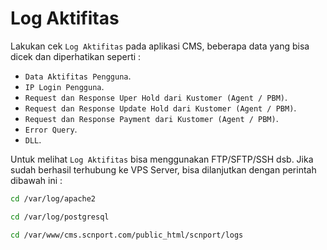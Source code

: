 # Log Aktifitas

Lakukan cek `Log Aktifitas` pada aplikasi CMS, beberapa data yang bisa dicek dan diperhatikan seperti :

- `Data Aktifitas Pengguna`.
- `IP Login Pengguna`.
- `Request dan Response Uper Hold dari Kustomer (Agent / PBM)`.
- `Request dan Response Update Hold dari Kustomer (Agent / PBM)`.
- `Request dan Response Payment dari Kustomer (Agent / PBM)`.
- `Error Query`.
- `DLL`.

Untuk melihat `Log Aktifitas` bisa menggunakan FTP/SFTP/SSH dsb. Jika sudah berhasil terhubung ke VPS Server, bisa dilanjutkan dengan perintah dibawah ini :

```bash
cd /var/log/apache2
```

```bash
cd /var/log/postgresql
```

```bash
cd /var/www/cms.scnport.com/public_html/scnport/logs
```
